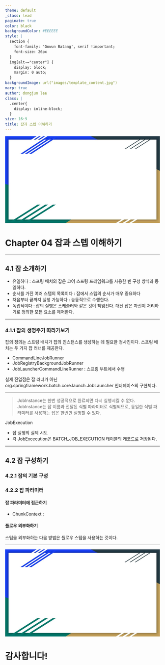 ```yaml
---
theme: default
_class: lead
paginate: true
color: black
backgroundColor: #EEEEEE
style: |
  section {
    font-family: 'Gowun Batang', serif !important;
    font-size: 26px
  }
  img[alt~="center"] {
    display: block;
    margin: 0 auto;
  }
backgroundImage: url("images/template_content.jpg")
marp: true
author: dongjun lee
class: |
  .center{
    display: inline-block;
  }
size: 16:9
title: 잡과 스텝 이해하기
---
```


![bg](images/template_title.jpg)

# Chapter 04 잡과 스텝 이해하기

---

## 4.1 잡 소개하기

- 유일하다 : 스프링 배치의 잡은 코어 스프링 프레임워크를 사용한 빈 구성 방식과 동일하다.
- 순서를 가진 여러 스텝의 목록이다 : 잡에서 스텝의 순서가 매우 중요하다
- 처음부터 끝까지 실행 가능하다 : 능동적으로 수행한다.
- 독립적이다 : 잡의 실행은 스케줄러와 같은 것이 책임진다. 대신 잡은 자신이 처리하기로 정의한 모든 요소를 제어한다.

---

### 4.1.1 잡의 생명주기 따라가보기

잡의 정의는 스프링 배치가 잡의 인스턴스를 생성하는 데 필요한 청사진이다. 스프링 배치는 두 가지 잡 러너를 제공한다.

- CommandLineJobRunner
- JobRegistryBackgroundJobRunner
- JobLauncherCommandLineRunner : 스프링 부트에서 수행

실제 진입점은 잡 러너가 아닌 org.springframework.batch.core.launch.JobLauncher 인터페이스의 구현체다.

---

> JobInstance는 한번 성공적으로 완료되면 다시 실행시킬 수 없다. JobInstance는 잡 이름과 전달된 식별 파라미터로 식별되므로, 동일한 식별 파라미터를 사용하는 잡은 한번만 실행할 수 있다.

JobExecution

- 잡 실행의 실제 시도
- 각 JobExcecution은 BATCH_JOB_EXECUTION 테이블의 레코드로 저장된다.

---

## 4.2 잡 구성하기

### 4.2.1 잡의 기본 구성

### 4.2.2 잡 파라미터

#### 잡 파라미터에 접근하기

- ChunkContext : 

#### 플로우 외부화하기

스텁을 외부화하는 다음 방법은 플로우 스텝을 사용하는 것이다.

---

![bg](images/template_title.jpg)

# 감사합니다!
